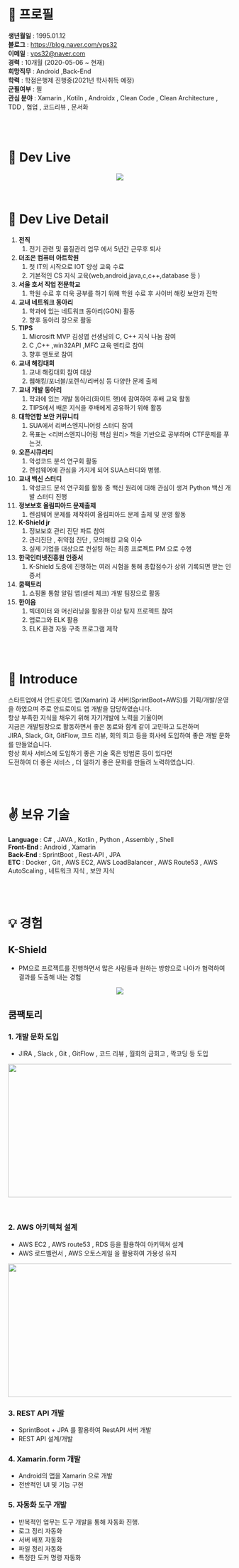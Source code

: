 

# :bust_in_silhouette: 프로필
**생년월일** :  1995.01.12 <br/>
**블로그** : https://blog.naver.com/vps32 <br/>
**이메일** : vps32@naver.com<br/>
**경력** : 10개월 (2020-05-06 ~ 현재) <br/>
**희망직무** : Android ,Back-End <br/>
**학력** : 학점은행제 진행중(2021년 학사취득 예정) <br/>
**군필여부** : 필 <br/>
**관심 분야** : Xamarin , Kotiln , Androidx , Clean Code , Clean Architecture , TDD , 협업 , 코드리뷰 , 문서화

<br/>
<br/>

# :rocket: Dev Live

<p align="center">
  <img src="https://user-images.githubusercontent.com/52993842/110642161-189fdd00-81f6-11eb-8078-d9478e0e526d.png">
</p> 
<br/>

# :mag_right: Dev Live Detail


1. **전직** 
    1. 전기 관련 및 품질관리 업무 에서 5년간 근무후 퇴사
2. **더조은 컴퓨터 아트학원** 
    1. 첫 IT의 시작으로 IOT 양성 교육 수료
    2. 기본적인 CS 지식 교육(web,android,java,c,c++,database 등 )
3. **서울 호서 직업 전문학교** 
    1. 학원 수료 후 더욱 공부를 하기 위해 학원 수료 후 사이버 해킹 보안과 진학
4. **교내 네트워크 동아리**
    1. 학과에 있는 네트워크 동아리(GON) 활동
    2. 향후 동아리 장으로 활동
5. **TIPS**  
    1. Microsift MVP 김성엽 선생님의 C, C++ 지식 나눔 참여
    2. C ,C++ ,win32API ,MFC 교육 멘티로 참여
    3. 향후 멘토로 참여
7. **교내 해킹대회** 
    1. 교내 해킹대회 참여 대상
    2. 웹해킹/포너블/포렌식/리버싱 등 다양한 문제 출제
8. **교내 개발 동아리** 
    1. 학과에 있는 개발 동아리(화이트 햇)에 참여하여 후배 교육 활동
    2. TIPS에서 배운 지식을 후배에게 공유하기 위해 활동
8. **대학연합 보안 커뮤니티** 
    1. SUA에서 리버스엔지니어링 스터디 참여
    2. 목표는 <리버스엔지니어링 핵심 원리> 책을 기반으로 공부하며 CTF문제를 푸는것.
9. **오픈시큐리티** 
    1. 악성코드 분석 연구회 활동
    2. 렌섬웨어에 관심을 가지게 되어 SUA스터디와 병행.
10. **교내 백신 스터디** 
    1. 악성코드 분석 연구회를 활동 중 백신 원리에 대해 관심이 생겨 Python 백신 개발 스터디 진행
11. **정보보호 올림피아드 문제출제** 
    1. 렌섬웨어 문제를 제작하여 올림피아드 문제 출제 및 운영 활동
12. **K-Shield jr** 
    1. 정보보호 관리 진단 파트 참여
    2. 관리진단 , 취약점 진단 , 모의해킹 교육 이수
    3. 실제 기업을 대상으로 컨설팅 하는 최종 프로젝트 PM 으로 수행
13. **한국인터넷진흥원 인증서** 
    1. K-Shield 도중에 진행하는 여러 시험을 통해 총합점수가 상위 기록되면 받는 인증서
14. **쿰팩토리**
    1. 쇼핑몰 통합 알림 앱(셀러 체크) 개발 팀장으로 활동
15. **한이음** 
    1. 빅데이터 와 머신러닝을 활용한 이상 탐지 프로젝트 참여
    2. 앱로그와 ELK 활용
    3. ELK 환경 자동 구축 프로그램 제작
<br/>
<br/>

# :running: Introduce
스타트업에서 안드로이드 앱(Xamarin) 과 서버(SprintBoot+AWS)를 기획/개발/운영을 하였으며 주로 안드로이드 앱 개발을 담당하였습니다. <br/>
항상 부족한 지식을 채우기 위해 자기개발에 노력을 기울이며 <br/>
지금은 개발팀장으로 활동하면서 좋은 동료와 함계 같이 고민하고 도전하며 <br/>
JIRA, Slack, Git, GitFlow, 코드 리뷰, 회의 회고 등을 회사에 도입하여 좋은 개발 문화를 만들었습니다. <br/>
항상 회사 서비스에 도입하기 좋은 기술 혹은 방법론 등이 있다면 <br/>
도전하여 더 좋은 서비스 , 더 일하기 좋은 문화를 만들려 노력하였습니다. <br/>


<br/>
<br/>

# :v: 보유 기술
**Language** : C# , JAVA , Kotlin , Python , Assembly , Shell  <br/>
**Front-End** : Android , Xamarin <br/>
**Back-End** : SprintBoot , Rest-API , JPA <br/>
**ETC** :  Docker , Git , AWS EC2, AWS LoadBalancer , AWS Route53 , AWS AutoScaling , 네트워크 지식 , 보안 지식  <br/>

<br/>
<br/>

# :bulb: 경험
## K-Shield
- PM으로 프로젝트를 진행하면서 많은 사람들과 원하는 방향으로 나아가 협력하여 결과를 도출해 내는 경험
<p align="center">
  <img src="https://user-images.githubusercontent.com/52993842/110572859-95eb3380-819d-11eb-8593-3c82212ec44a.png">
</p> 

## 쿰팩토리
### 1. 개발 문화 도입
- JIRA , Slack , Git , GitFlow , 코드 리뷰 , 월회의 금회고 , 짝코딩 등 도입
<p align="center">
  <img src="https://user-images.githubusercontent.com/52993842/110573860-5e7d8680-819f-11eb-9bd9-66da6ca60b62.png" width="800" height="300">
</p> 

<br/>

### 2. AWS 아키텍쳐 설계
- AWS EC2 , AWS route53 , RDS 등을 활용하여 아키텍쳐 설계
- AWS 로드벨런서 , AWS 오토스케일 을 활용하여 가용성 유지
<p align="center">
  <img src="https://user-images.githubusercontent.com/52993842/110573970-9258ac00-819f-11eb-8c25-89ab90f6fee4.png" width="800" height="300">
</p> 

### 3. REST API 개발
- SprintBoot + JPA 를 활용하여 RestAPI 서버 개발
- REST API 설계/개발

### 4. Xamarin.form 개발
- Android의 앱을 Xamarin 으로 개발
- 전반적인 UI 및 기능 구현

### 5. 자동화 도구 개발
- 반복적인 업무는 도구 개발을 통해 자동화 진행.
- 로그 정리 자동화
- 서버 배포 자동화
- 파일 정리 자동화
- 특정한 도커 명령 자동화
<br/>
<br/>



